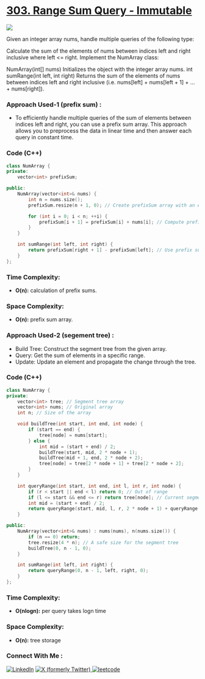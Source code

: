 # [303. Range Sum Query - Immutable](https://leetcode.com/problems/range-sum-query-immutable/description/)

![](https://badgen.net/badge/Level/Easy/green)

Given an integer array nums, handle multiple queries of the following type:

Calculate the sum of the elements of nums between indices left and right inclusive where left <= right.
Implement the NumArray class:

NumArray(int[] nums) Initializes the object with the integer array nums.
int sumRange(int left, int right) Returns the sum of the elements of nums between indices left and right inclusive (i.e. nums[left] + nums[left + 1] + ... + nums[right]).

### Approach Used-1 (prefix sum) :

-   To efficiently handle multiple queries of the sum of elements between indices left and right, you can use a prefix sum array. This approach allows you to preprocess the data in linear time and then answer each query in constant time.

### Code (C++)

```cpp
class NumArray {
private:
    vector<int> prefixSum;

public:
    NumArray(vector<int>& nums) {
        int n = nums.size();
        prefixSum.resize(n + 1, 0); // Create prefixSum array with an extra element for base case

        for (int i = 0; i < n; ++i) {
            prefixSum[i + 1] = prefixSum[i] + nums[i]; // Compute prefix sums
        }
    }

    int sumRange(int left, int right) {
        return prefixSum[right + 1] - prefixSum[left]; // Use prefix sums to get range sum
    }
};

```

### Time Complexity:
- **O(n):** calculation of prefix sums.

### Space Complexity:
- **O(n):** prefix sum array.

### Approach Used-2 (segement tree) :

-   Build Tree: Construct the segment tree from the given array.
-   Query: Get the sum of elements in a specific range.
-   Update: Update an element and propagate the change through the tree.


### Code (C++)

```cpp
class NumArray {
private:
    vector<int> tree; // Segment tree array
    vector<int> nums; // Original array
    int n; // Size of the array

    void buildTree(int start, int end, int node) {
        if (start == end) {
            tree[node] = nums[start];
        } else {
            int mid = (start + end) / 2;
            buildTree(start, mid, 2 * node + 1);
            buildTree(mid + 1, end, 2 * node + 2);
            tree[node] = tree[2 * node + 1] + tree[2 * node + 2];
        }
    }

    int queryRange(int start, int end, int l, int r, int node) {
        if (r < start || end < l) return 0; // Out of range
        if (l <= start && end <= r) return tree[node]; // Current segment is fully within range
        int mid = (start + end) / 2;
        return queryRange(start, mid, l, r, 2 * node + 1) + queryRange(mid + 1, end, l, r, 2 * node + 2);
    }

public:
    NumArray(vector<int>& nums) : nums(nums), n(nums.size()) {
        if (n == 0) return;
        tree.resize(4 * n); // A safe size for the segment tree
        buildTree(0, n - 1, 0);
    }

    int sumRange(int left, int right) {
        return queryRange(0, n - 1, left, right, 0);
    }
};

```

### Time Complexity:
- **O(nlogn):** per query takes logn time

### Space Complexity:
- **O(n):** tree storage


### Connect With Me : 

<a href="https://www.linkedin.com/in/shivam-ray-b4306524a/" target="_blank"><img src="https://img.shields.io/badge/LinkedIn-0077B5?style=for-the-badge&logo=linkedin&logoColor=white" alt="LinkedIn"></a>
<a href="https://x.com/rai_shivam11/" target="_blank"><img src="https://img.shields.io/badge/Twitter-1DA1F2?style=for-the-badge&logo=twitter&logoColor=white" alt="X (formerly Twitter)">
</a>
<a href="https://leetcode.com/u/shrunited0702/" target="_blank"><img src="https://img.shields.io/badge/LeetCode-000000?style=for-the-badge&logo=LeetCode&logoColor=#d16c06" alt="leetcode">
</a>